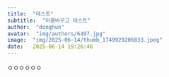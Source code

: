 ```yaml
---
title:  "테스트"
subtitle:  "이름바꾸고 테스트"
author:  "donghun"
avatar:  "img/authors/6497.jpg"
image:  "img/2025-06-14/thumb_1749929206833.jpeg"
date:   2025-06-14 19:26:46
---
```


ㅇㅇㅇㅇㅇㅇ